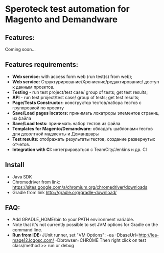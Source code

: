 Speroteck test automation for Magento and Demandware
====================================================

Features:
--------
Coming soon...


Features requirements:
-------
* **Web service:** with access form web (run test(s) from web);
* **Web service:** Структурирование/Хрениение/редактирование/ доступ к данным проектов.
* **Testing** - run test project/test case/ group of tests; get test results;
* **API** - run test project/test case/ group of tests; get test results;
* **Page/Tests Constructor:** конструктор тестов/набора тестов с группровкой по проекту
* **Save/Load pages locators:** принимать локатроры элементов страниц из файла
* **Save/Load tests:** принимать набор тестов из файла
* **Templates for Magento/Demandware:** обладать шаблонами тестов для деволтной мадженты и Демандвары
* **Test results:** отображать результаты тестов, создание развернутых отчетов.
* **Integration with CI:** интегрироваться с TeamCity/Jenkins и др. CI


Install
-------
* Java SDK
* Chromedriver from link: https://sites.google.com/a/chromium.org/chromedriver/downloads
* Gradle from link http://gradle.org/gradle-download/


FAQ:
---
* Add GRADLE_HOME/bin to your PATH environment variable.
* Note that it's not currently possible to set JVM options for Gradle on the command line.
* **Run from IDE:** JUnit runner, set "VM Options": -ea -DbaseUrl=http://lea-mage12.lcgosc.com/ -Dbrowser=CHROME Then right click on test class/method >> run or debug



